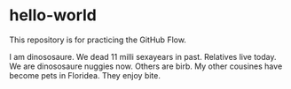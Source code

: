 # hello-world
This repository is for practicing the GitHub Flow.

I am dinososaure.  We dead 11 milli sexayears in past.  Relatives live today.  We are dinososaure nuggies now.  Others are birb. My other cousines have become pets in Floridea.  They enjoy bite.  
